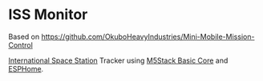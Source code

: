 # ISS Monitor

Based on https://github.com/OkuboHeavyIndustries/Mini-Mobile-Mission-Control

[International Space Station](https://www.nasa.gov/mission_pages/station/main/index.html) Tracker using 
[M5Stack Basic Core](https://shop.m5stack.com/collections/stack-series/products/basic-core-iot-development-kit) and
[ESPHome](https://esphome.io/).
